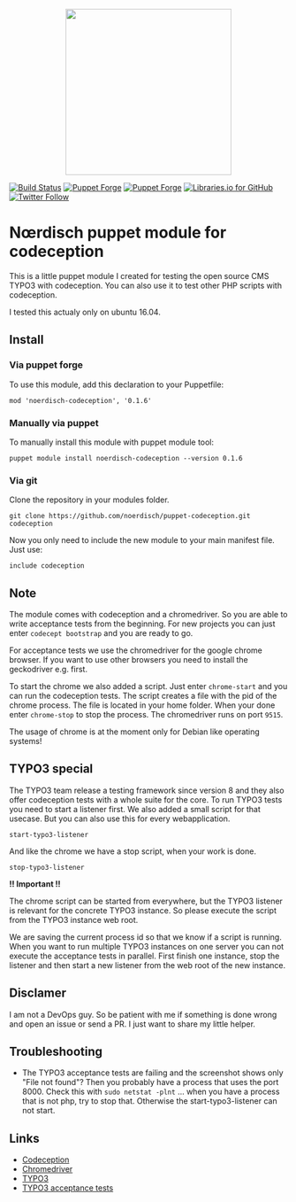<p align="center">
    <img src="https://cdn.rawgit.com/markusguenther/abe70d34f4a4621aed0ef504c5d0192b/raw/5bf0f3df328e58ba7aad067a56cbd1c15ef69491/logo_full.svg" width="300">
</p>

[![Build Status](https://travis-ci.org/noerdisch/puppet-codeception.svg?branch=master)](https://travis-ci.org/noerdisch/puppet-codeception)
[![Puppet Forge](https://img.shields.io/puppetforge/v/noerdisch/codeception.svg?style=flat-square)](https://forge.puppet.com/noerdisch/codeception)
[![Puppet Forge](https://img.shields.io/puppetforge/dt/noerdisch/codeception.svg?style=flat-square)](https://forge.puppet.com/noerdisch/codeception)
[![Libraries.io for GitHub](https://img.shields.io/librariesio/github/noerdisch/puppet-codeception.svg?style=flat-square)](https://github.com/noerdisch/puppet-codeception/edit/feature/puppet-forge-module/README.md)
[![Twitter Follow](https://img.shields.io/twitter/follow/noerdisch.svg?style=social&label=Follow&style=flat-square)](https://twitter.com/noerdisch)


# Nœrdisch puppet module for codeception

This is a little puppet module I created for testing the open source CMS TYPO3 with codeception.
You can also use it to test other PHP scripts with codeception.

I tested this actualy only on ubuntu 16.04.

## Install

### Via puppet forge

To use this module, add this declaration to your Puppetfile:

```
mod 'noerdisch-codeception', '0.1.6'
```

### Manually via puppet

To manually install this module with puppet module tool:

```
puppet module install noerdisch-codeception --version 0.1.6
```

### Via git

Clone the repository in your modules folder.

```git clone https://github.com/noerdisch/puppet-codeception.git codeception```

Now you only need to include the new module to your main manifest file.
Just use:

```include codeception```


## Note

The module comes with codeception and a chromedriver. So you are able to write acceptance tests from the beginning.
For new projects you can just enter ```codecept bootstrap``` and you are ready to go.

For acceptance tests we use the chromedriver for the google chrome browser. If you want to use other browsers
you need to install the geckodriver e.g. first.

To start the chrome we also added a script. Just enter ```chrome-start``` and you can run the codeception tests.
The script creates a file with the pid of the chrome process. The file is located in your home folder. When your done enter ```chrome-stop``` to stop the process. The chromedriver runs on port ```9515```.

The usage of chrome is at the moment only for Debian like operating systems!

## TYPO3 special

The TYPO3 team release a testing framework since version 8 and they also offer codeception tests with a whole
suite for the core. To run TYPO3 tests you need to start a listener first. We also added a small script for that usecase.
But you can also use this for every webapplication.

```start-typo3-listener```

And like the chrome we have a stop script, when your work is done.

```stop-typo3-listener```

**!! Important !!**

The chrome script can be started from everywhere, but the TYPO3 listener is relevant for the concrete TYPO3
instance. So please execute the script from the TYPO3 instance web root.

We are saving the current process id so that we know if a script is running. When you want to run multiple
TYPO3 instances on one server you can not execute the acceptance tests in parallel. First finish one instance, stop the
listener and then start a new listener from the web root of the new instance.

## Disclamer

I am not a DevOps guy. So be patient with me if something is done wrong and open an issue or send a PR.
I just want to share my little helper.

## Troubleshooting

* The TYPO3 acceptance tests are failing and the screenshot shows only "File not found"? Then you probably have a process that uses the port 8000. Check this with ```sudo netstat -plnt``` ... when you have a process that is not php, try to stop that. Otherwise the start-typo3-listener can not start.

## Links

* [Codeception](http://codeception.com/)
* [Chromedriver](https://sites.google.com/a/chromium.org/chromedriver/)
* [TYPO3](https://typo3.org)
* [TYPO3 acceptance tests](https://wiki.typo3.org/Acceptance_testing)
